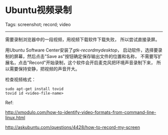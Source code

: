 # Ubuntu视频录制
Tags: screenshot; record; video

------

需要录制浏览器中的一段视频，用视频下载软件下载失败，
所以尝试直接录屏。

用Ubuntu Software Center安装了*gtk-recordmydesktop*，
启动软件，选择要录制的屏幕，然后点击"Save as"按钮确定保存输出文件的位置和名称，
不需要写扩展名，点击"Record"开始录制，这个软件会开启麦克风把环境声音录制下来，
所以需要保持安静，把视频的声音开大。

检查视频格式：

```
sudo apt-get install tovid
tovid id <video-file-name>
```

Ref:

http://xmodulo.com/how-to-identify-video-formats-from-command-line-linux.html

http://askubuntu.com/questions/4428/how-to-record-my-screen
